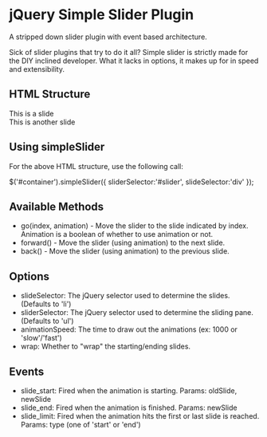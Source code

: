 jQuery Simple Slider Plugin
===========================

A stripped down slider plugin with event based architecture.  

Sick of slider plugins that try to do it all?  Simple slider is strictly made for the DIY
inclined developer. What it lacks in options, it makes up for in speed and extensibility.


HTML Structure
--------------
<div id="container">
  <div id="slider"> <!-- This is the container -->
    <div>This is a slide</div>
    <div>This is another slide</div>
  </div>
</div>

Using simpleSlider
------------------
For the above HTML structure, use the following call:

$('#container').simpleSlider({
  sliderSelector:'#slider',
  slideSelector:'div'
});

Available Methods
-----------------
* go(index, animation) - Move the slider to the slide indicated by index.  Animation is a boolean of whether to use animation or not.
* forward() - Move the slider (using animation) to the next slide.
* back() - Move the slider (using animation) to the previous slide.

Options
-------
*  slideSelector: The jQuery selector used to determine the slides. (Defaults to 'li')
*  sliderSelector: The jQuery selector used to determine the sliding pane. (Defaults to 'ul')
*  animationSpeed: The time to draw out the animations (ex: 1000 or 'slow'/'fast')
*  wrap: Whether to "wrap" the starting/ending slides.

Events
------
*  slide_start: Fired when the animation is starting. Params: oldSlide, newSlide
*  slide_end: Fired when the animation is finished.  Params: newSlide
*  slide_limit: Fired when the animation hits the first or last slide is reached.  Params: type (one of 'start' or 'end')

